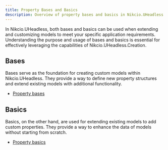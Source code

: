 ```yaml
---
title: Property Bases and Basics
description: Overview of property bases and basics in Nikcio.UHeadless.Creation.
---
```


In Nikcio.UHeadless, both bases and basics can be used when extending and customizing models to meet your specific application requirements. Understanding the purpose and usage of bases and basics is essential for effectively leveraging the capabilities of Nikcio.UHeadless.Creation.

## Bases

Bases serve as the foundation for creating custom models within Nikcio.UHeadless. They provide a way to define new property structures and extend existing models with additional functionality.

- [Property bases](./bases)

## Basics

Basics, on the other hand, are used for extending existing models to add custom properties. They provide a way to enhance the data of models without starting from scratch.

- [Property basics](./basics)